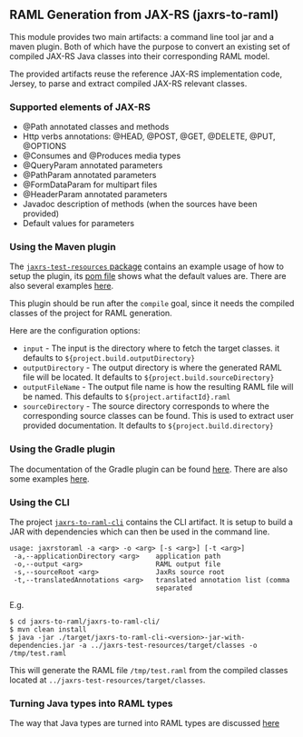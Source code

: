 ## RAML Generation from JAX-RS (jaxrs-to-raml)
This module provides two main artifacts: a command line tool jar and a maven plugin.
Both of which have the purpose to convert an existing set of compiled JAX-RS Java classes
into their corresponding RAML model.

The provided artifacts reuse the reference JAX-RS implementation code, Jersey, to parse
and extract compiled JAX-RS relevant classes.

### Supported elements of JAX-RS
- @Path annotated classes and methods
- Http verbs annotations: @HEAD, @POST, @GET, @DELETE, @PUT, @OPTIONS
- @Consumes and @Produces media types
- @QueryParam annotated parameters
- @PathParam annotated parameters
- @FormDataParam for multipart files
- @HeaderParam annotated parameters
- Javadoc description of methods (when the sources have been provided)
- Default values for parameters

### Using the Maven plugin
The [`jaxrs-test-resources` package](jaxrs-test-resources/) contains an example usage of how to
setup the plugin, its [pom file](jaxrs-test-resources/pom.xml) shows what the default values are.
There are also several examples [here](jaxrs-to-raml-examples/jaxrs-to-raml-maven-examples/).

This plugin should be run after the `compile` goal, since it needs the compiled classes of
the project for RAML generation.

Here are the configuration options:
- `input` - The input is the directory where to fetch the target classes.
  it defaults to `${project.build.outputDirectory}`
- `outputDirectory` - The output directory is where the generated RAML file will
  be located. It defaults to `${project.build.sourceDirectory}`
- `outputFileName` - The output file name is how the resulting RAML file will be named.
  This defaults to `${project.artifactId}.raml`
- `sourceDirectory` - The source directory corresponds to where the corresponding source
  classes can be found. This is used to extract user provided documentation. It
  defaults to `${project.build.directory}`

### Using the Gradle plugin
The documentation of the Gradle plugin can be found [here](jaxrs-to-raml-gradle-plugin-wrapper/README.md).
There are also some examples [here](jaxrs-to-raml-examples/jaxrs-to-raml-gradle-examples/).

### Using the CLI
The project [`jaxrs-to-raml-cli`](jaxrs-to-raml-cli/) contains the CLI artifact. It is setup to build a JAR with dependencies which can then be used in the command line.

```
usage: jaxrstoraml -a <arg> -o <arg> [-s <arg>] [-t <arg>]
 -a,--applicationDirectory <arg>    application path
 -o,--output <arg>                  RAML output file
 -s,--sourceRoot <arg>              JaxRs source root
 -t,--translatedAnnotations <arg>   translated annotation list (comma
                                    separated
```

E.g.
```
$ cd jaxrs-to-raml/jaxrs-to-raml-cli/
$ mvn clean install
$ java -jar ./target/jaxrs-to-raml-cli-<version>-jar-with-dependencies.jar -a ../jaxrs-test-resources/target/classes -o /tmp/test.raml
```
This will generate the RAML file `/tmp/test.raml` from the compiled classes located at
`../jaxrs-test-resources/target/classes`.

### Turning Java types into RAML types

The way that Java types are turned into RAML types are discussed [here](raml-generator-api/README.md)
